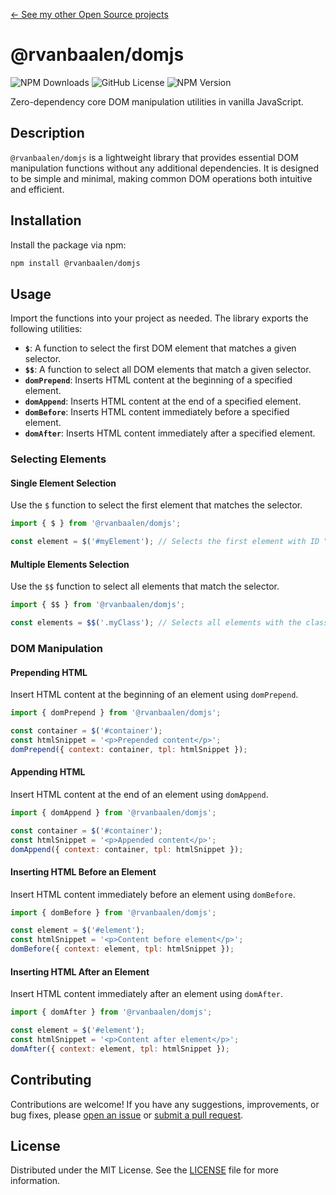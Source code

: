 [&larr; See my other Open Source projects](https://robinvanbaalen.nl)

# @rvanbaalen/domjs
![NPM Downloads](https://img.shields.io/npm/d18m/%40rvanbaalen%2Fdomjs)
![GitHub License](https://img.shields.io/github/license/rvanbaalen/domjs)
![NPM Version](https://img.shields.io/npm/v/%40rvanbaalen%2Fdomjs)

Zero-dependency core DOM manipulation utilities in vanilla JavaScript.

## Description

`@rvanbaalen/domjs` is a lightweight library that provides essential DOM manipulation functions without any additional dependencies. It is designed to be simple and minimal, making common DOM operations both intuitive and efficient.

## Installation

Install the package via npm:

```bash
npm install @rvanbaalen/domjs
```

## Usage

Import the functions into your project as needed. The library exports the following utilities:

- **`$`**: A function to select the first DOM element that matches a given selector.
- **`$$`**: A function to select all DOM elements that match a given selector.
- **`domPrepend`**: Inserts HTML content at the beginning of a specified element.
- **`domAppend`**: Inserts HTML content at the end of a specified element.
- **`domBefore`**: Inserts HTML content immediately before a specified element.
- **`domAfter`**: Inserts HTML content immediately after a specified element.

### Selecting Elements

#### Single Element Selection

Use the `$` function to select the first element that matches the selector.

```javascript
import { $ } from '@rvanbaalen/domjs';

const element = $('#myElement'); // Selects the first element with ID "myElement"
```

#### Multiple Elements Selection

Use the `$$` function to select all elements that match the selector.

```javascript
import { $$ } from '@rvanbaalen/domjs';

const elements = $$('.myClass'); // Selects all elements with the class "myClass"
```

### DOM Manipulation

#### Prepending HTML

Insert HTML content at the beginning of an element using `domPrepend`.

```javascript
import { domPrepend } from '@rvanbaalen/domjs';

const container = $('#container');
const htmlSnippet = '<p>Prepended content</p>';
domPrepend({ context: container, tpl: htmlSnippet });
```

#### Appending HTML

Insert HTML content at the end of an element using `domAppend`.

```javascript
import { domAppend } from '@rvanbaalen/domjs';

const container = $('#container');
const htmlSnippet = '<p>Appended content</p>';
domAppend({ context: container, tpl: htmlSnippet });
```

#### Inserting HTML Before an Element

Insert HTML content immediately before an element using `domBefore`.

```javascript
import { domBefore } from '@rvanbaalen/domjs';

const element = $('#element');
const htmlSnippet = '<p>Content before element</p>';
domBefore({ context: element, tpl: htmlSnippet });
```

#### Inserting HTML After an Element

Insert HTML content immediately after an element using `domAfter`.

```javascript
import { domAfter } from '@rvanbaalen/domjs';

const element = $('#element');
const htmlSnippet = '<p>Content after element</p>';
domAfter({ context: element, tpl: htmlSnippet });
```

## Contributing

Contributions are welcome! If you have any suggestions, improvements, or bug fixes, please [open an issue](https://github.com/rvanbaalen/domjs/issues/new) or [submit a pull request](https://github.com/rvanbaalen/domjs/pulls).

## License

Distributed under the MIT License. See the [LICENSE](LICENSE) file for more information.
